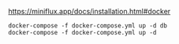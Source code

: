 https://miniflux.app/docs/installation.html#docker


```
docker-compose -f docker-compose.yml up -d db
docker-compose -f docker-compose.yml up -d
```